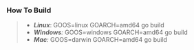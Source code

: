 <h3><strong>How To Build</strong></h3>

<blockquote>
<ul>
	<li><strong><em>Linux</em></strong>: GOOS=linux GOARCH=amd64 go build</li>
	<li><em><strong>Windows</strong>:</em>&nbsp;GOOS=windows GOARCH=amd64 go build</li>
	<li><em><strong>Mac</strong>:</em>&nbsp;GOOS=darwin GOARCH=amd64 go build</li>
</ul>
</blockquote>
